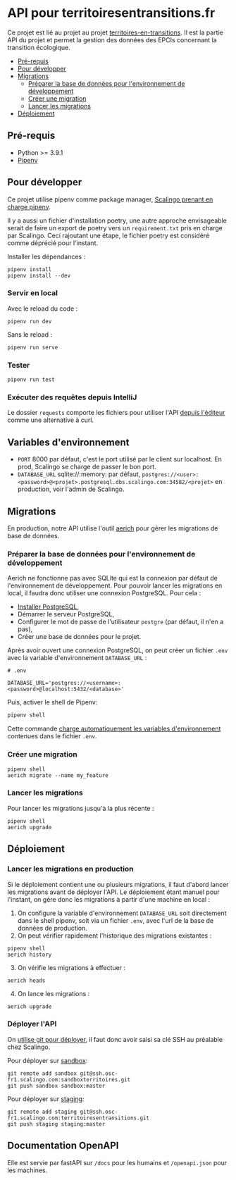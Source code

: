 # API pour territoiresentransitions.fr

Ce projet est lié au projet au projet [territoires-en-transitions](https://github.com/betagouv/territoires-en-transitions).
Il est la partie API du projet et permet la gestion des données des EPCIs
concernant la transition écologique.

- [Pré-requis](#pré-requis)
- [Pour développer](#pour-développer)
- [Migrations](#migrations)
  - [Préparer la base de données pour l'environnement de
    développement](#préparer-la-base-de-données-pour-l-environnement-de-développement)
  - [Créer une migration](#créer-une-migration)
  - [Lancer les migrations](#lancer-les-migrations)
- [Déploiement](#déploiement)

## Pré-requis

- Python >= 3.9.1
- [Pipenv](https://pypi.org/project/pipenv/)

## Pour développer
Ce projet utilise pipenv comme package manager, [Scalingo prenant en charge pipenv](https://doc.scalingo.com/languages/python/start).

Il y a aussi un fichier d'installation poetry, une autre approche envisageable serait de faire un export de poetry vers un `requirement.txt` pris en charge par Scalingo. Ceci rajoutant une étape, le fichier poetry est considéré comme déprécié pour l'instant.

Installer les dépendances :
```shell
pipenv install
pipenv install --dev
```

### Servir en local
Avec le reload du code :
```shell
pipenv run dev
```

Sans le reload :
```shell
pipenv run serve
```

### Tester
```shell
pipenv run test
```

### Exécuter des requêtes depuis IntelliJ
Le dossier `requests` comporte les fichiers pour utiliser l'API [depuis l'éditeur](https://www.jetbrains.com/help/idea/http-client-in-product-code-editor.html) comme une alternative à curl.

## Variables d'environnement
- `PORT` 8000 par défaut, c'est le port utilisé par le client sur localhost. En prod, Scalingo se charge de passer le bon port.
- `DATABASE_URL` sqlite://:memory: par défaut, `postgres://<user>:<password>@<projet>.postgresql.dbs.scalingo.com:34582/<projet>` en production, voir l'admin de Scalingo.


## Migrations
En production, notre API utilise l'outil [aerich](https://tortoise-orm.readthedocs.io/en/latest/migration.html)
pour gérer les migrations de base de données.

### Préparer la base de données pour l'environnement de développement
Aerich ne fonctionne pas avec SQLite qui est la connexion par défaut de
l'environnement de développement. Pour pouvoir lancer les migrations en local,
il faudra donc utiliser une connexion PostgreSQL. Pour cela :
- [Installer PostgreSQL](https://www.postgresql.org/download/),
- Démarrer le serveur PostgreSQL,
- Configurer le mot de passe de l'utilisateur `postgre` (par défaut, il n'en a
  pas),
- Créer une base de données pour le projet.

Après avoir ouvert une connexion PostgreSQL, on peut créer un fichier `.env`
avec la variable d'environnement `DATABASE_URL` :
```
# .env

DATABASE_URL='postgres://<username>:<password>@localhost:5432/<database>'
```

Puis, activer le shell de Pipenv:
```sh
pipenv shell
```

Cette commande [charge automatiquement les variables d'environnement](https://pipenv.pypa.io/en/latest/advanced/#automatic-loading-of-env) contenues dans le fichier `.env`.


### Créer une migration
```shell
pipenv shell
aerich migrate --name my_feature
```

### Lancer les migrations
Pour lancer les migrations jusqu'à la plus récente :
```shell
pipenv shell
aerich upgrade
```

## Déploiement

### Lancer les migrations en production
Si le déploiement contient une ou plusieurs migrations, il faut d'abord lancer
les migrations avant de déployer l'API. Le déploiement étant manuel pour
l'instant, on gère donc les migrations à partir d'une machine en local :
1. On configure la variable d'environnement `DATABASE_URL` soit directement dans
   le shell pipenv, soit via un fichier `.env`, avec l'url de la base de données
   de production.
2. On peut vérifier rapidement l'historique des migrations existantes :
  ```
  pipenv shell
  aerich history
  ```
3. On vérifie les migrations à effectuer :
  ```
  aerich heads
  ```
4. On lance les migrations :
  ```
  aerich upgrade
  ```

### Déployer l'API
On [utilise git pour déployer](https://doc.scalingo.com/platform/deployment/deploy-with-git), il faut donc avoir saisi sa clé SSH au préalable chez Scalingo.

Pour déployer sur [sandbox](https://sandboxterritoires.osc-fr1.scalingo.io/):
```shell
git remote add sandbox git@ssh.osc-fr1.scalingo.com:sandboxterritoires.git
git push sandbox sandbox:master
```

Pour déployer sur [staging](https://territoiresentransitions.osc-fr1.scalingo.io.):
```shell
git remote add staging git@ssh.osc-fr1.scalingo.com:territoiresentransitions.git
git push staging staging:master
```

## Documentation OpenAPI
Elle est servie par fastAPI sur `/docs` pour les humains et `/openapi.json` pour les machines.
